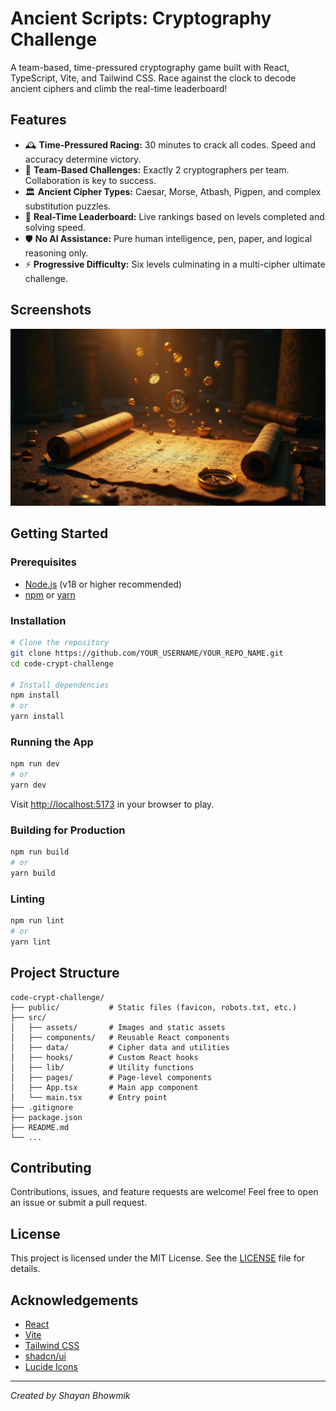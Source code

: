 # Ancient Scripts: Cryptography Challenge

A team-based, time-pressured cryptography game built with React, TypeScript, Vite, and Tailwind CSS. Race against the clock to decode ancient ciphers and climb the real-time leaderboard!

## Features

- 🕰️ **Time-Pressured Racing:** 30 minutes to crack all codes. Speed and accuracy determine victory.
- 👥 **Team-Based Challenges:** Exactly 2 cryptographers per team. Collaboration is key to success.
- 🏛️ **Ancient Cipher Types:** Caesar, Morse, Atbash, Pigpen, and complex substitution puzzles.
- 🎯 **Real-Time Leaderboard:** Live rankings based on levels completed and solving speed.
- 🛡️ **No AI Assistance:** Pure human intelligence, pen, paper, and logical reasoning only.
- ⚡ **Progressive Difficulty:** Six levels culminating in a multi-cipher ultimate challenge.

## Screenshots

![Game Screenshot](src/assets/ancient-scripts-hero.jpg)

## Getting Started

### Prerequisites

- [Node.js](https://nodejs.org/) (v18 or higher recommended)
- [npm](https://www.npmjs.com/) or [yarn](https://yarnpkg.com/)

### Installation

```bash
# Clone the repository
git clone https://github.com/YOUR_USERNAME/YOUR_REPO_NAME.git
cd code-crypt-challenge

# Install dependencies
npm install
# or
yarn install
```

### Running the App

```bash
npm run dev
# or
yarn dev
```

Visit [http://localhost:5173](http://localhost:5173) in your browser to play.

### Building for Production

```bash
npm run build
# or
yarn build
```

### Linting

```bash
npm run lint
# or
yarn lint
```

## Project Structure

```
code-crypt-challenge/
├── public/           # Static files (favicon, robots.txt, etc.)
├── src/
│   ├── assets/       # Images and static assets
│   ├── components/   # Reusable React components
│   ├── data/         # Cipher data and utilities
│   ├── hooks/        # Custom React hooks
│   ├── lib/          # Utility functions
│   ├── pages/        # Page-level components
│   ├── App.tsx       # Main app component
│   └── main.tsx      # Entry point
├── .gitignore
├── package.json
├── README.md
└── ...
```

## Contributing

Contributions, issues, and feature requests are welcome! Feel free to open an issue or submit a pull request.

## License

This project is licensed under the MIT License. See the [LICENSE](LICENSE) file for details.

## Acknowledgements

- [React](https://react.dev/)
- [Vite](https://vitejs.dev/)
- [Tailwind CSS](https://tailwindcss.com/)
- [shadcn/ui](https://ui.shadcn.com/)
- [Lucide Icons](https://lucide.dev/)

---

_Created by Shayan Bhowmik_
